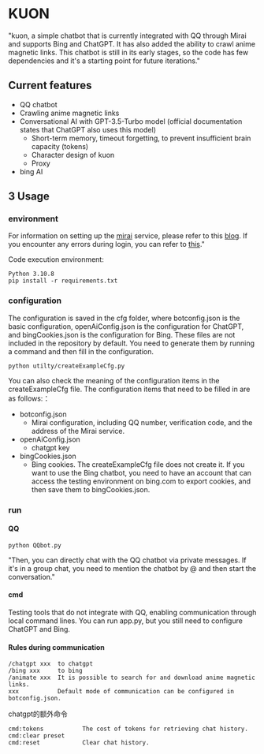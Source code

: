 # KUON
"kuon, a simple chatbot that is currently integrated with QQ through Mirai and supports Bing and ChatGPT. It has also added the ability to crawl anime magnetic links. This chatbot is still in its early stages, so the code has few dependencies and it's a starting point for future iterations."


##  Current features

* QQ chatbot
* Crawling anime magnetic links
* Conversational AI with GPT-3.5-Turbo model (official documentation states that ChatGPT also uses this model)
    * Short-term memory, timeout forgetting, to prevent insufficient brain capacity (tokens)
    * Character design of kuon
    * Proxy
* bing AI

## 3 Usage

### environment


For information on setting up the [mirai](https://github.com/mamoe/mirai) service, please refer to this [blog](https://blog.kala.love/posts/c367c10b/). If you encounter any errors during login, you can refer to [this](https://mirai.mamoe.net/topic/223/%E6%97%A0%E6%B3%95%E7%99%BB%E5%BD%95%E7%9A%84%E4%B8%B4%E6%97%B6%E5%A4%84%E7%90%86%E6%96%B9%E6%A1%88)."

Code execution environment:
```
Python 3.10.8
pip install -r requirements.txt
```

### configuration
The configuration is saved in the cfg folder, where botconfig.json is the basic configuration, openAiConfig.json is the configuration for ChatGPT, and bingCookies.json is the configuration for Bing. These files are not included in the repository by default. You need to generate them by running a command and then fill in the configuration.
```
python utilty/createExampleCfg.py
```
You can also check the meaning of the configuration items in the createExampleCfg file. The configuration items that need to be filled in are as follows:：

* botconfig.json
    * Mirai configuration, including QQ number, verification code, and the address of the Mirai service.
* openAiConfig.json
    * chatgpt key
* bingCookies.json
    * Bing cookies. The createExampleCfg file does not create it. If you want to use the Bing chatbot, you need to have an account that can access the testing environment on bing.com to export cookies, and then save them to bingCookies.json.

### run

#### QQ
```
python QQbot.py
```
"Then, you can directly chat with the QQ chatbot via private messages. If it's in a group chat, you need to mention the chatbot by @ and then start the conversation."


#### cmd
Testing tools that do not integrate with QQ, enabling communication through local command lines. You can run app.py, but you still need to configure ChatGPT and Bing.

#### Rules during communication
```
/chatgpt xxx  to chatgpt
/bing xxx     to bing
/animate xxx  It is possible to search for and download anime magnetic links.
xxx           Default mode of communication can be configured in botconfig.json.
```

chatgpt的额外命令
```
cmd:tokens           The cost of tokens for retrieving chat history.
cmd:clear preset                
cmd:reset            Clear chat history.
```
